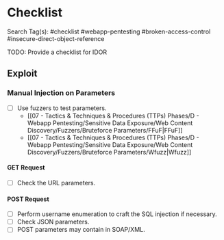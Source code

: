 # Checklist

Search Tag(s): #checklist #webapp-pentesting #broken-access-control #insecure-direct-object-reference

TODO: Provide a checklist for IDOR

## Exploit

### Manual Injection on Parameters

- [ ] Use fuzzers to test parameters.
	- [[07 - Tactics & Techniques & Procedures (TTPs) Phases/D - Webapp Pentesting/Sensitive Data Exposure/Web Content Discovery/Fuzzers/Bruteforce Parameters/FFuF|FFuF]]
	- [[07 - Tactics & Techniques & Procedures (TTPs) Phases/D - Webapp Pentesting/Sensitive Data Exposure/Web Content Discovery/Fuzzers/Bruteforce Parameters/Wfuzz|Wfuzz]]

#### GET Request

- [ ] Check the URL parameters.

#### POST Request

- [ ] Perform username enumeration to craft the SQL injection if necessary.
- [ ] Check JSON parameters.
- [ ] POST parameters may contain in SOAP/XML.